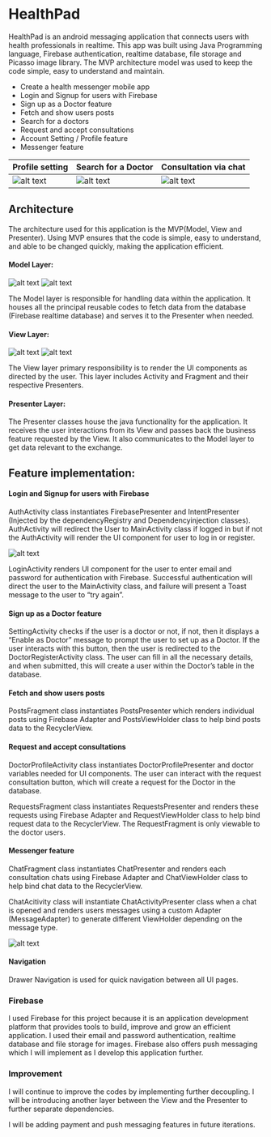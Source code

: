 # HealthPad
HealthPad is an android messaging application that connects users with health professionals in realtime. This app was built using Java Programming language, Firebase authentication, realtime database, file storage and Picasso image library. The MVP architecture model was used to keep the code simple, easy to understand and maintain.

* Create a health messenger mobile app
* Login and Signup for users with Firebase
* Sign up as a Doctor feature
* Fetch and show users posts
* Search for a doctors
* Request and accept consultations
* Account Setting / Profile feature
* Messenger feature

Profile setting | Search for a Doctor | Consultation via chat
--- | --- | ---
![alt text](https://github.com/TolaTess/HealthPad/blob/master/assets/useracced.gif "") |![alt text](https://github.com/TolaTess/HealthPad/blob/master/assets/searchdoced.gif "") | ![alt text](https://github.com/TolaTess/HealthPad/blob/master/assets/consultationed.gif "")

## Architecture
The architecture used for this application is the MVP(Model, View and Presenter). Using MVP ensures that the code is simple, easy to understand, and able to be changed quickly, making the application efficient.

#### Model Layer:
![alt text](https://github.com/TolaTess/HealthPad/blob/master/assets/modellayer.png "Model directory")
![alt text](https://github.com/TolaTess/HealthPad/blob/master/assets/helper.png "Helper directory")

The Model layer is responsible for handling data within the application. It houses all the principal reusable codes to fetch data from the database (Firebase realtime database) and serves it to the Presenter when needed.

#### View Layer:
![alt text](https://github.com/TolaTess/HealthPad/blob/master/assets/activity.png "Activity directory")
![alt text](https://github.com/TolaTess/HealthPad/blob/master/assets/fragment.png "Fragment directory")

The View layer primary responsibility is to render the UI components as directed by the user. This layer includes Activity and Fragment and their respective Presenters. 

#### Presenter Layer:
The Presenter classes house the java functionality for the application. It receives the user interactions from its View and passes back the business feature requested by the View. It also communicates to the Model layer to get data relevant to the exchange. 

## Feature implementation:

#### Login and Signup for users with Firebase
AuthActivity class instantiates FirebasePresenter and IntentPresenter (Injected by the dependencyRegistry and Dependencyinjection classes).  AuthActivity will redirect the User to MainActivity class if logged in but if not the AuthActivity will render the UI component for user to log in or register.

![alt text](https://github.com/TolaTess/HealthPad/blob/master/assets/dependencies.png "Dependency directory")

LoginActivity renders UI component for the user to enter email and password for authentication with Firebase. Successful authentication will direct the user to the MainActivity class, and failure will present a Toast message to the user to “try again”.

#### Sign up as a Doctor feature
SettingActivity checks if the user is a doctor or not, if not, then it displays a “Enable as Doctor” message to prompt the user to set up as a Doctor. If the user interacts with this button, then the user is redirected to the DoctorRegisterActivity class. The user can fill in all the necessary details, and when submitted, this will create a user within the Doctor’s table in the database. 

#### Fetch and show users posts
PostsFragment class instantiates PostsPresenter which renders individual posts using Firebase Adapter and PostsViewHolder class to help bind posts data to the RecyclerView.

#### Request and accept consultations
DoctorProfileActivity class instantiates DoctorProfilePresenter and doctor variables needed for UI components. The user can interact with the request consultation button, which will create a request for the Doctor in the database.

RequestsFragment class instantiates RequestsPresenter and renders these requests using Firebase Adapter and RequestViewHolder class to help bind request data to the RecyclerView. The RequestFragment is only viewable to the doctor users.  

#### Messenger feature
ChatFragment class instantiates ChatPresenter and renders each consultation chats using Firebase Adapter and ChatViewHolder class to help bind chat data to the RecyclerView.

ChatAcitivity class will instantiate ChatActivityPresenter class when a chat is opened and renders users messages using a custom Adapter (MessageAdapter) to generate different ViewHolder depending on the message type. 

![alt text](https://github.com/TolaTess/HealthPad/blob/master/assets/messageadapter.png "Message Adapter Code Snippet")

#### Navigation
Drawer Navigation is used for quick navigation between all UI pages.

### Firebase
I used Firebase for this project because it is an application development platform that provides tools to build, improve and grow an efficient application. I used their email and password authentication, realtime database and file storage for images. Firebase also offers push messaging which I will implement as I develop this application further. 

### Improvement
I will continue to improve the codes by implementing further decoupling. I will be introducing another layer between the View and the Presenter to further separate dependencies.

I will be adding payment and push messaging features in future iterations. 
